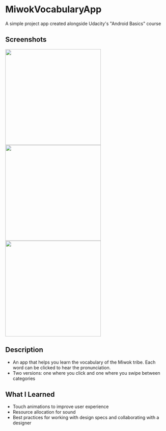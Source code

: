 # MiwokVocabularyApp
A simple project app created alongside Udacity's "Android Basics" course

## Screenshots
<p float="left">
 <img src="https://user-images.githubusercontent.com/40474308/117542980-d2de7580-afe8-11eb-9777-43bfe426272b.png" width="300" />
<img src="https://user-images.githubusercontent.com/40474308/117542987-d7a32980-afe8-11eb-921d-c343869a8c82.png" width="300" />
<img src="https://user-images.githubusercontent.com/40474308/117542996-deca3780-afe8-11eb-9f0f-29edfdb799db.png" width="300" />
</p>

## Description
* An app that helps you learn the vocabulary of the Miwok tribe. Each word can be clicked to hear the pronunciation.
* Two versions: one where you click and one where you swipe between categories


## What I Learned
* Touch animations to improve user experience
* Resource allocation for sound
* Best practices for working with design specs and collaborating with a designer
